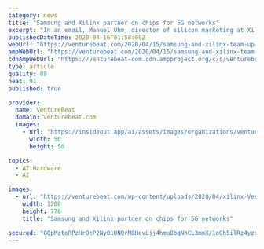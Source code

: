 ```yaml
---
category: news
title: "Samsung and Xilinx partner on chips for 5G networks"
excerpt: "In an email, Manuel Uhm, director of silicon marketing at Xilinx, said these chips work well for 5G. That’s because the AI engines within the AI Core series have been optimized for advanced signal processing, as well as AI inference. In particular, for signal processing, the AI engines were developed with 5G wireless algorithms in mind ..."
publishedDateTime: 2020-04-16T01:58:00Z
webUrl: "https://venturebeat.com/2020/04/15/samsung-and-xilinx-team-up-on-chips-behind-5g-networks/"
ampWebUrl: "https://venturebeat.com/2020/04/15/samsung-and-xilinx-team-up-on-chips-behind-5g-networks/amp/"
cdnAmpWebUrl: "https://venturebeat-com.cdn.ampproject.org/c/s/venturebeat.com/2020/04/15/samsung-and-xilinx-team-up-on-chips-behind-5g-networks/amp/"
type: article
quality: 89
heat: 91
published: true

provider:
  name: VentureBeat
  domain: venturebeat.com
  images:
    - url: "https://insideout.app/ai/assets/images/organizations/venturebeat.com-50x50.jpg"
      width: 50
      height: 50

topics:
  - AI Hardware
  - AI

images:
  - url: "https://venturebeat.com/wp-content/uploads/2020/04/xilinx-Versal_Angled-Left.jpg?fit=1200%2C770&strip=all"
    width: 1200
    height: 770
    title: "Samsung and Xilinx partner on chips for 5G networks"

secured: "G8pMzteRPzHrOcP2NyO1UNQrM8HqvLjj4hmu8bqNhCL3mmX/1oGh5ilRz4yzrLf4wumnLldLfkIgoK5pWSTDf3Cn+RFtslrSvOrcM44K7bqxGQ7dmqghvncK/BaRm4iWuTlbnKJYdVpeFgTyLxYVgaLOVbUhOLeq9MtBlyCE9+ZfLliggaEGqS8CWdNCvJLk5iGqGYa6NCsOBHzjjxB6bavgYOz3aDmE6s/g6wxKqg06ZIyb4VJywUTFPvGztZP7aU/3rtl8WyIj5B/LnocuGjA0DjDzqTr7ECw5jEbfW4SUzUtuxeBP4NTcv9e1dhaka+Sr+aNdGIjPKT+htNczUTiDWV+R05nrQQZeqOIm/5i5j+1JRx1U4ei30ula6mYbC2usqrUV4iNx+E+UiKY+WlqZ+NeJkQ4/gQjTxR6OTqA1LSUtb5nvxYttG+s/k3vwuc3tiufaxOmyVzsAeSTVSKKMwiass0MW1pFUUup4A9w=;i4BB7Zcutp+Gl/9JseQrBQ=="
---
```


